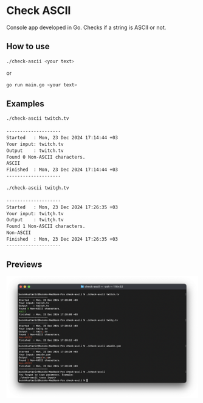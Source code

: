# Check ASCII

Console app developed in Go. Checks if a string is ASCII or not.

## How to use
```bash
./check-ascii <your text>
```
or
```bash
go run main.go <your text>
```

## Examples
```bash
./check-ascii twitch.tv

--------------------
Started   : Mon, 23 Dec 2024 17:14:44 +03
Your input: twitch.tv
Output    : twitch.tv
Found 0 Non-ASCII characters.
ASCII
Finished  : Mon, 23 Dec 2024 17:14:44 +03
--------------------
```

```bash
./check-ascii twitçh.tv 

--------------------
Started   : Mon, 23 Dec 2024 17:26:35 +03
Your input: twitçh.tv
Output    : twitçh.tv
Found 1 Non-ASCII characters.
Non-ASCII
Finished  : Mon, 23 Dec 2024 17:26:35 +03
--------------------
```

## Previews
<img alt="Screenshot of the terminal app" src="./previews/preview.png">
